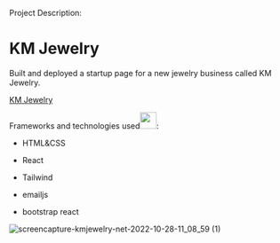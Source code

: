 Project Description:

<h1>KM Jewelry</h1>

Built and deployed a startup page for a new jewelry business called KM Jewelry.<br>

<a href="https://kmjewelry.net/">KM Jewelry</a>

Frameworks and technologies used<img src="https://media.giphy.com/media/WUlplcMpOCEmTGBtBW/giphy.gif" width="30">:

- HTML&CSS

- React

- Tailwind

- emailjs 

- bootstrap react



![screencapture-kmjewelry-net-2022-10-28-11_08_59 (1)](https://user-images.githubusercontent.com/89553922/202276711-b5fa8749-7c05-44cb-b492-992d7453683a.png)
